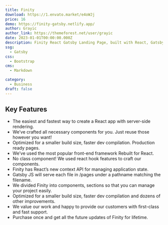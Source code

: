 ```yaml
---
title: Finity
download: https://1.envato.market/e4oWJj
price: 16
demo: https://finity-gatsby.netlify.app/
author: Grayic
author_link: https://themeforest.net/user/grayic
date: 2023-01-01T00:00:00.000Z
description: Finity React Gatsby Landing Page, built with React, Gatsby JS. NO jQuery included or used in Finity.
ssg:
  - Gatsby
css:
  - Bootstrap
cms:
  - Markdown

category:
  - Business
draft: false
---
```


## Key Features

- The easiest and fastest way to create a React app with server-side rendering.
- We’ve crafted all necessary components for you. Just reuse those however you want!
- Optimized for a smaller build size, faster dev compilation. Production ready pages.
- We’ve used the most popular front-end framework Rebuilt for React.
- No class component! We used react hook features to craft our components.
- Finity has React’s new context API for managing application state.
- Gatsby JS will serve each file in /pages under a pathname matching the filename.
- We divided Finity into components, sections so that you can manage your project easily.
- Optimized for a smaller build size, faster dev compilation and dozens of other improvements.
- We value our work and happy to provide our customers with first-class and fast support.
- Purchase once and get all the future updates of Finity for lifetime.
